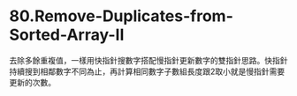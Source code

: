 # 80.Remove-Duplicates-from-Sorted-Array-II

去除多餘重複值，一樣用快指針搜數字搭配慢指針更新數字的雙指針思路。快指針持續搜到相鄰數字不同為止，再計算相同數字子數組長度跟2取小就是慢指針需要更新的次數。
